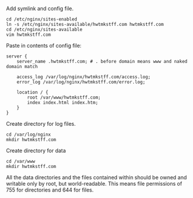 Add symlink and config file.

    cd /etc/nginx/sites-enabled
    ln -s /etc/nginx/sites-available/hwtmkstff.com hwtmkstff.com
    cd /etc/nginx/sites-available
    vim hwtmkstff.com

Paste in contents of config file:

    server {
        server_name .hwtmkstff.com; # . before domain means www and naked domain match
    
        access_log /var/log/nginx/hwtmkstff.com/access.log;
        error_log /var/log/nginx/hwtmkstff.com/error.log;
    
        location / {
            root /var/www/hwtmkstff.com;
            index index.html index.htm;
        }
    }

Create directory for log files.

    cd /var/log/nginx
    mkdir hwtmkstff.com

Create directory for data

    cd /var/www
    mkdir hwtmkstff.com

All the data directories and the files contained within should be owned and writable only by root, but world-readable. This means file permissions of 755 for directories and 644 for files.
